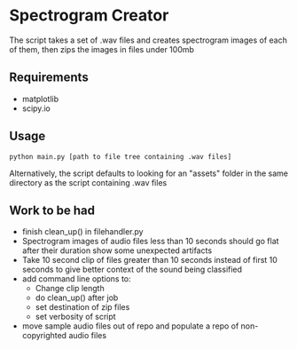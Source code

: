 # Spectrogram Creator

The script takes a set of .wav files and creates spectrogram images of
each of them, then zips the images in files under 100mb

## Requirements
* matplotlib
* scipy.io

## Usage
```commandline
python main.py [path to file tree containing .wav files]
```
Alternatively, the script defaults to looking for an
"assets" folder in the same directory as the script
containing .wav files

## Work to be had
- finish clean_up() in filehandler.py
- Spectrogram images of audio files less than 10 seconds should go flat after their duration show some unexpected artifacts
- Take 10 second clip of files greater than 10 seconds instead of first 10 seconds to give better context of the sound 
being classified
- add command line options to:
  - Change clip length
  - do clean_up() after job
  - set destination of zip files
  - set verbosity of script 
- move sample audio files out of repo and populate a repo of non-copyrighted audio files